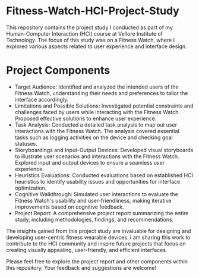 # Fitness-Watch-HCI-Project-Study
This repository contains the project study I conducted as part of my Human-Computer Interaction (HCI) course at Vellore Institute of Technology. The focus of this study was on a Fitness Watch, where I explored various aspects related to user experience and interface design.

# Project Components
- Target Audience: Identified and analyzed the intended users of the Fitness Watch, understanding their needs and preferences to tailor the interface accordingly.
- Limitations and Possible Solutions: Investigated potential constraints and challenges faced by users while interacting with the Fitness Watch. Proposed effective solutions to enhance user experience.
- Task Analysis: Conducted a detailed task analysis to map out user interactions with the Fitness Watch. The analysis covered essential tasks such as logging activities on the device and checking goal statuses.
- Storyboardings and Input-Output Devices: Developed visual storyboards to illustrate user scenarios and interactions with the Fitness Watch. Explored input and output devices to ensure a seamless user experience.
- Heuristics Evaluations: Conducted evaluations based on established HCI heuristics to identify usability issues and opportunities for interface optimization.
- Cognitive Walkthrough: Simulated user interactions to evaluate the Fitness Watch's usability and user-friendliness, making iterative improvements based on cognitive feedback.
- Project Report: A comprehensive project report summarizing the entire study, including methodologies, findings, and recommendations.
  

The insights gained from this project study are invaluable for designing and developing user-centric fitness wearable devices. I am sharing this work to contribute to the HCI community and inspire future projects that focus on creating visually appealing, user-friendly, and efficient interfaces.

Please feel free to explore the project report and other components within this repository. Your feedback and suggestions are welcome!
